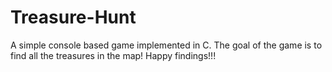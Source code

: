 # Treasure-Hunt
A simple console based game implemented in C. The goal of the game is to find all the treasures in the map! Happy findings!!!
